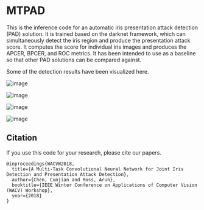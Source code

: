 # MTPAD

This is the inference code for an automatic iris presentation attack detection (PAD) solution. It is trained based on the darknet framework, which can simultaneously detect the iris region and produce the presentation attack score. It computes the score for individual iris images and produces the APCER, BPCER, and ROC metrics. It has been intended to use as a baseline so that other PAD solutions can be compared against. 

Some of the detection results have been visualized here. 


![image](https://github.com/cunjian/MTPAD/blob/master/results/live.png "Logo Title Text 1")

![image](https://github.com/cunjian/MTPAD/blob/master/results/contact.png "Logo Title Text 1")

![image](https://github.com/cunjian/MTPAD/blob/master/results/print.png "Logo Title Text 1")

![image](https://github.com/cunjian/MTPAD/blob/master/results/artifical_eye.png "Logo Title Text 1")

## Citation
If you use this code for your research, please cite our papers.
```
@inproceedings{WACVW2018,
  title={A Multi-Task Convolutional Neural Network for Joint Iris Detection and Presentation Attack Detection},
  author={Chen, Cunjian and Ross, Arun},
  booktitle={IEEE Winter Conference on Applications of Computer Vision (WACV) Workshop},
  year={2018}
}
